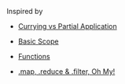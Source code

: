 Inspired by

- [Currying vs Partial Application](http://www.datchley.name/currying-vs-partial-application/)

- [Basic Scope](http://www.datchley.name/basic-scope/)

- [Functions](http://www.datchley.name/functions/)

- [.map, .reduce & .filter, Oh My!](http://www.datchley.name/working-with-collections/)
